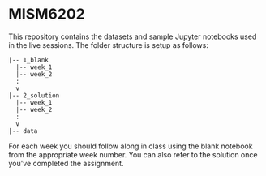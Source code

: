 # MISM6202

This repository contains the datasets and sample Jupyter notebooks used in the live sessions. The folder structure is setup as follows:

```
|-- 1_blank
  |-- week_1
  |-- week_2
  :
  v
|-- 2_solution
  |-- week_1
  |-- week_2
  :
  v
|-- data
```

For each week you should follow along in class using the blank notebook from the appropriate week number.  You can also refer to the solution once you've completed the assignment.
